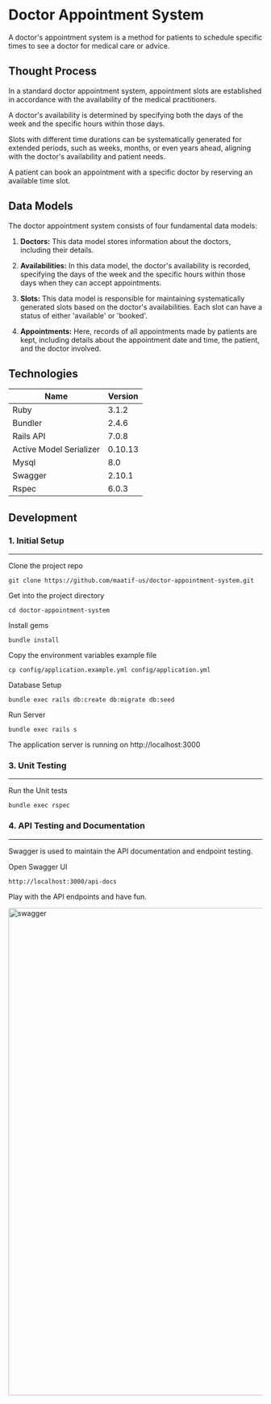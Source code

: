 # Doctor Appointment System
A doctor's appointment system is a method for patients to schedule specific times to see a doctor for medical care or advice.

## Thought Process
In a standard doctor appointment system, appointment slots are established in accordance with the availability of the medical practitioners.

A doctor's availability is determined by specifying both the days of the week and the specific hours within those days.

Slots with different time durations can be systematically generated for extended periods, such as weeks, months, or even years ahead, aligning with the doctor's availability and patient needs.

A patient can book an appointment with a specific doctor by reserving an available time slot.

## Data Models
The doctor appointment system consists of four fundamental data models:

1. **Doctors:** This data model stores information about the doctors, including their details.

2. **Availabilities:** In this data model, the doctor's availability is recorded, specifying the days of the week and the specific hours within those days when they can accept appointments.

3. **Slots:** This data model is responsible for maintaining systematically generated slots based on the doctor's availabilities. Each slot can have a status of either 'available' or 'booked'.

4. **Appointments:** Here, records of all appointments made by patients are kept, including details about the appointment date and time, the patient, and the doctor involved.


## Technologies
| Name                    | Version |
| ----------------------- | --------|
| Ruby                    | 3.1.2   |
| Bundler                 | 2.4.6   |
| Rails API               | 7.0.8   |
| Active Model Serializer | 0.10.13 |
| Mysql                   | 8.0     |
| Swagger                 | 2.10.1  |
| Rspec                   | 6.0.3   |


## Development
### 1. Initial Setup
--------------------

Clone the project repo

    git clone https://github.com/maatif-us/doctor-appointment-system.git

Get into the project directory

    cd doctor-appointment-system

Install gems

    bundle install

Copy the environment variables example file

    cp config/application.example.yml config/application.yml

Database Setup

    bundle exec rails db:create db:migrate db:seed

Run Server

    bundle exec rails s
    
The application server is running on http://localhost:3000


### 3. Unit Testing
-------------------
Run the Unit tests

    bundle exec rspec

### 4. API Testing and Documentation
------------------------------------
Swagger is used to maintain the API documentation and endpoint testing.

Open Swagger UI

    http://localhost:3000/api-docs

Play with the API endpoints and have fun.

<img width="965" alt="swagger" src="https://github.com/maatif-us/doctor-appointment-system/assets/125513388/d33aa9b8-f6f2-4cab-a9e4-36446d91eb49">
